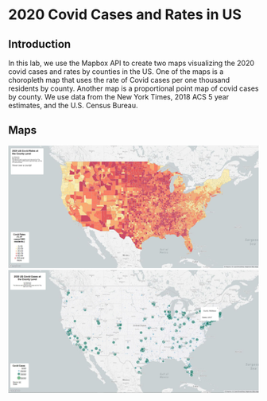 # 2020 Covid Cases and Rates in US
## Introduction
In this lab, we use the Mapbox API to create two maps visualizing the 2020 covid cases and rates by counties in the US. One of the maps is a choropleth map that uses the rate of Covid cases per one thousand residents by county. Another map is a proportional point map of covid cases by county. We use data from the New York Times, 2018 ACS 5 year estimates, and the U.S. Census Bureau.
## Maps
![Choropleth Map of Covid Cases by County](/img/choropleth_map.JPG)
![Proportional Point Map of Covid Cases by County](/img/proportional_points_map.JPG)
